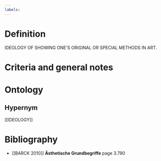 ```yaml
---
labels: 
---
```


# Definition
IDEOLOGY OF SHOWING ONE'S ORIGINAL OR SPECIAL METHODS IN ART.
# Criteria and general notes
# Ontology

## Hypernym
[[IDEOLOGY]]
# Bibliography
- [[BARCK 2010]]
**Ästhetische Grundbegriffe** page 3.790
